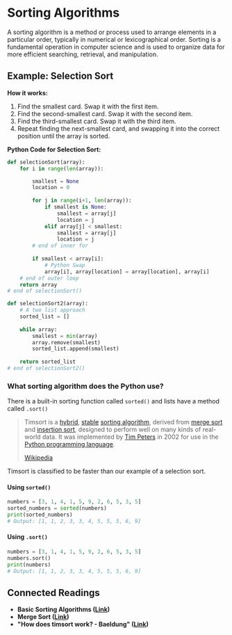 # Sorting Algorithms

A sorting algorithm is a method or process used to arrange elements in a particular order, typically in numerical or lexicographical order. Sorting is a fundamental operation in computer science and is used to organize data for more efficient searching, retrieval, and manipulation.

## Example: Selection Sort

**How it works:**

1. Find the smallest card. Swap it with the first item.
2. Find the second-smallest card. Swap it with the second item.
3. Find the third-smallest card. Swap it with the third item.
4. Repeat finding the next-smallest card, and swapping it into the correct position until the array is sorted.

**Python Code for Selection Sort:**

```python
def selectionSort(array):
    for i in range(len(array)):

        smallest = None
        location = 0
        
        for j in range(i+1, len(array)):
            if smallest is None:
                smallest = array[j]
                location = j
            elif array[j] < smallest:
                smallest = array[j]
                location = j
        # end of inner for
        
        if smallest < array[i]:
            # Python Swap
            array[i], array[location] = array[location], array[i]
    # end of outer loop
    return array
# end of selectionSort()

def selectionSort2(array):
    # A two list approach
    sorted_list = []
    
    while array:
        smallest = min(array)
        array.remove(smallest)
        sorted_list.append(smallest)
    
    return sorted_list
# end of selectionSort2()
```

### What sorting algorithm does the Python use?

There is a built-in sorting function called `sorted()` and lists have a method called `.sort()`

> Timsort is a [hybrid](https://en.wikipedia.org/wiki/Hybrid\_algorithm), [stable](https://en.wikipedia.org/wiki/Category:Stable\_sorts) [sorting algorithm](https://en.wikipedia.org/wiki/Sorting\_algorithm), derived from [merge sort](https://en.wikipedia.org/wiki/Merge\_sort) and [insertion sort](https://en.wikipedia.org/wiki/Insertion\_sort), designed to perform well on many kinds of real-world data. It was implemented by [Tim Peters](https://en.wikipedia.org/wiki/Tim\_Peters\_\(software\_engineer\)) in 2002 for use in the [Python programming language](https://en.wikipedia.org/wiki/Python\_\(programming\_language\)).
>
> [Wikipedia](https://en.wikipedia.org/wiki/Timsort)

Timsort is classified to be faster than our example of a selection sort.

#### Using `sorted()`

```python
numbers = [3, 1, 4, 1, 5, 9, 2, 6, 5, 3, 5]
sorted_numbers = sorted(numbers)
print(sorted_numbers)
# Output: [1, 1, 2, 3, 3, 4, 5, 5, 5, 6, 9]
```

#### Using `.sort()`

```python
numbers = [3, 1, 4, 1, 5, 9, 2, 6, 5, 3, 5]
numbers.sort()
print(numbers)
# Output: [1, 1, 2, 3, 3, 4, 5, 5, 5, 6, 9]
```

## Connected Readings

* **Basic Sorting Algorithms (**[**Link**](../../introduction-to-algorithmic-thinking/basic-algorithms/basic-sorting-algorithms.md)**)**
* **Merge Sort (**[**Link**](../../introduction-to-algorithmic-thinking/divide-and-conquer/merge-sort.md)**)**
* **"How does timsort work? - Baeldung" (**[**Link**](https://www.baeldung.com/cs/timsort)**)**
